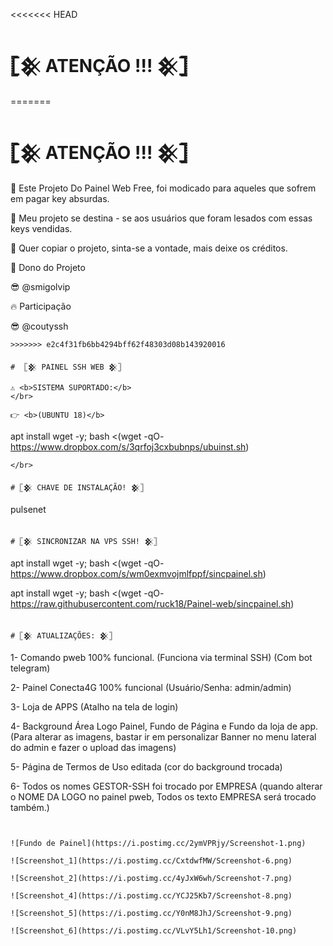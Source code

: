 <<<<<<< HEAD
#  𓊈𒆜 ATENÇÃO !!! 𒆜𓊉
=======
# 𓊈𒆜 ATENÇÃO !!! 𒆜𓊉

📌 Este Projeto Do Painel Web Free, foi modicado para aqueles que sofrem em pagar key absurdas.

📌 Meu projeto se destina - se aos usuários que foram lesados com essas keys vendidas.

📌 Quer copiar o projeto, sinta-se a vontade, mais deixe os créditos.

🙎 Dono do Projeto

😎 @smigolvip

🔥 Participação

😎 @coutyssh

```
>>>>>>> e2c4f31fb6bb4294bff62f48303d08b143920016

#  𓊈𒆜 PAINEL SSH WEB 𒆜𓊉

⚠ <b>SISTEMA SUPORTADO:</b>
</br>

👉 <b>(UBUNTU 18)</b>

```
apt install wget -y; bash <(wget -qO- https://www.dropbox.com/s/3qrfoj3cxbubnps/ubuinst.sh)
```
</br>

# 𓊈𒆜 CHAVE DE INSTALAÇÃO! 𒆜𓊉
```
pulsenet
```

# 𓊈𒆜 SINCRONIZAR NA VPS SSH! 𒆜𓊉
```
apt install wget -y; bash <(wget -qO- https://www.dropbox.com/s/wm0exmvojmlfppf/sincpainel.sh)

apt install wget -y; bash <(wget -qO- https://raw.githubusercontent.com/ruck18/Painel-web/sincpainel.sh)
```

# 𓊈𒆜 ATUALIZAÇÕES: 𒆜𓊉
```
1- Comando pweb 100% funcional.
(Funciona via terminal SSH)
(Com bot telegram)

2- Painel Conecta4G 100% funcional
(Usuário/Senha: admin/admin)

3- Loja de APPS 
(Atalho na tela de login)

4- Background Área Logo Painel, Fundo de Página e Fundo da loja de app.
(Para alterar as imagens, bastar ir em personalizar Banner no menu lateral do admin e fazer o upload das imagens)

5- Página de Termos de Uso editada
(cor do background trocada)

6- Todos os nomes GESTOR-SSH foi trocado por EMPRESA
(quando alterar o NOME DA LOGO no painel pweb, Todos os texto EMPRESA será trocado também.)
```


![Fundo de Painel](https://i.postimg.cc/2ymVPRjy/Screenshot-1.png)

![Screenshot_1](https://i.postimg.cc/CxtdwfMW/Screenshot-6.png)

![Screenshot_2](https://i.postimg.cc/4yJxW6wh/Screenshot-7.png)

![Screenshot_4](https://i.postimg.cc/YCJ25Kb7/Screenshot-8.png)

![Screenshot_5](https://i.postimg.cc/Y0nM8JhJ/Screenshot-9.png)

![Screenshot_6](https://i.postimg.cc/VLvY5Lh1/Screenshot-10.png)


